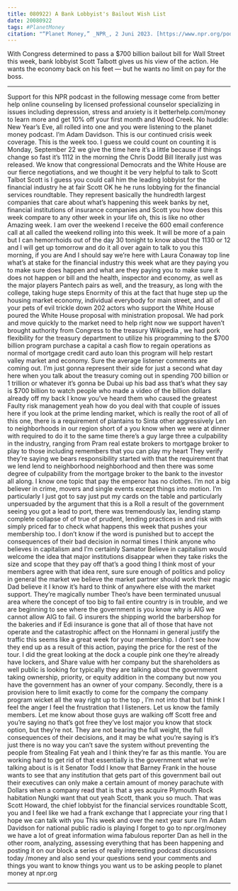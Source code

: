 ```yaml
---
title: 080922) A Bank Lobbyist's Bailout Wish List
date: 20080922
tags: #PlanetMoney
citation: "“Planet Money,” _NPR_, 2 Juni 2023. [https://www.npr.org/podcasts/510289/planet-money](https://www.npr.org/podcasts/510289/planet-money) (diakses 4 Juni 2023)."
---
```


With Congress determined to pass a $700 billion bailout bill for Wall Street this week, bank lobbyist Scott Talbott gives us his view of the action. He wants the economy back on his feet — but he wants no limit on pay for the boss.

----

Support for this NPR podcast in the following message come from better help online counseling by licensed professional counselor specializing in issues including depression, stress and anxiety is it betterhelp.com/money to learn more and get 10% off your first month and Wood Creek. No huddle: New Year’s Eve, all rolled into one and you were listening to the planet money podcast. I’m Adam Davidson. This is our continued crisis week coverage. This is the week too. I guess we could count on counting it is Monday, September 22 we give the time here it’s a little because if things change so fast it’s 1112 in the morning the Chris Dodd Bill literally just was released. We know that congressional Democrats and the White House are our fierce negotiations, and we thought it be very helpful to talk to Scott Talbot Scott is I guess you could call him the leading lobbyist for the financial industry he  at fair Scott OK he he runs lobbying for the financial services roundtable. They represent basically the hundredth largest companies that care about what’s happening this week banks by net, financial institutions of insurance companies and Scott you how does this week compare to any other week in your life oh, this is like no other  Amazing week. I am over the weekend I receive the 600 email conference call at all called the weekend rolling into this week. It will be more of a pain but I can hemorrhoids out of the day 30 tonight to know about the 1130 or 12 and I will get up tomorrow and do it all over again to talk to you this morning, if you are  And I should say we’re here with Laura Conaway top line what’s at stake for the financial industry this week what are they paying you to make sure does happen and what are they paying you to make sure it does not happen or bill and the health, inspector and economy, as well as the major players Pantech pairs as well, and the treasury, as long with the college, taking huge steps  Enormity of this at the fact that huge step up the housing market economy, individual everybody for main street, and all of your pets of evil trickle down 202 actors who support the White House poured the White House proposal with ministration proposal. We had pork and move quickly to the market need to help right now we support haven’t brought authority from Congress to the treasury Wikipedia , we had pork flexibility for the treasury department to utilize his programming to the $700 billion program purchase a capital a cash flow to regain operations as normal of mortgage credit card auto loan this program will help restart valley market and economy. Sure the average listener comments are coming out. I’m just gonna represent their side for just a second what day here when you talk about the treasury coming out in spending 700 billion or 1 trillion or whatever it’s gonna be Dubai up his bad ass that’s what they say is $700 billion to watch people who made a video of the billion dollars already off my back I know you’ve heard them who caused the greatest  Faulty risk management yeah how do you deal with that couple of issues here if you look at the prime lending market, which is really the root of all of this one, there is a requirement of plantains to Sinta other aggressively Len to neighborhoods in our region short of a you know when we were at dinner with required to do it to the same time there’s a guy large three a culpability in the industry, ranging from Pram real estate brokers to mortgage broker to play to those including remembers that you can play my heart  They verify they’re saying we bears responsibility started with that the requirement that we lend lend to neighborhood neighborhood and then there was some degree of culpability from the mortgage broker to the bank to the investor all along. I know one topic that pay the emperor has no clothes. I’m not a big believer in crime, movers and single events except things into motion. I’m particularly I just got to say just put my cards on the table and particularly unpersuaded by the argument that this is a  Roll a result of the government seeing you got a lead to port, there was tremendously lax, lending stamp complete collapse of of true of prudent, lending practices in and risk with simply priced far to check what happens this week that pushes your membership too. I don’t know if the word is punished but to accept the consequences of their bad decision in normal times I think anyone who believes in capitalism and I’m certainly Samator  Believe in capitalism would welcome the idea that major institutions disappear when they take risks the size and scope that they pay off that’s a good thing I think most of your members agree with that idea rent, sure sure enough of politics and policy in general the market we believe the market partner should work their magic  Dad believe it I know it’s hard to think of anywhere else with the market support. They’re magically number Theo‘s have been terminated unusual area where the concept of too big to fail entire country is in trouble, and we are beginning to see where the government is you know why  is AIG we cannot allow AIG to fail. G insurers the shipping world the barbershop for the bakeries and if Edi insurance is gone that all of those that have not operate and the catastrophic affect on the Honnami in general justify the traffic this seems like a great week for your membership. I don’t see how they end up as a result of this action, paying the price for the rest of the tour. I did the great looking at the dock a couple pink one they’re already have lockers, and  Share value with her company but the shareholders as well public is looking for typically they are talking about the government taking ownership, priority, or equity addition in the company but now you have the government has an owner of your company. Secondly, there is a provision here to limit exactly to come for the company the company program wicket all the way right up to the top , I’m not into that but I think I feel the anger I feel the frustration that I listeners. Let us know the family members. Let me know about those guys are walking off Scott free and you’re saying no that’s got free they’ve lost major you know that stock option, but they’re not. They are not bearing the full weight, the full consequences of their decisions, and it may be what you’re saying is it’s just there is no way you can’t save the system without preventing the people from Stealing  Fat yeah and I think they’re far as this mantle. You are working hard to get rid of that essentially is the government what we’re talking about is is it Senator Todd I know that Barney Frank in the house wants to see that any institution that gets part of this government bail out their executives can only make a certain amount of money parachute with  Dollars when a company read that is that a yes acquire Plymouth Rock habitation Nungki want that out yeah Scott, thank you so much. That was Scott Howard, the chief lobbyist for the financial services roundtable Scott, you and I feel like we had a frank exchange that I appreciate your ring that I hope we can talk with you  This week and over the next year sure I’m Adam Davidson for national public radio is playing I forget to go to npr.org/money we have a lot of great information wima fabulous reporter Dan as hell in the other room, analyzing, assessing everything that has been happening and posting it on our block a series of really interesting podcast discussions today /money and also send your questions send your comments and things you want to know things you want us to be asking people to planet money at npr.org 

----
